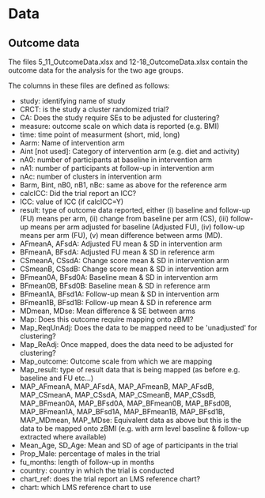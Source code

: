 # Data
## Outcome data
The files 5_11_OutcomeData.xlsx and 12-18_OutcomeData.xlsx contain the outcome data for the analysis for the two age groups.

The columns in these files are defined as follows:
- study: identifying name of study
- CRCT: is the study a cluster randomized trial?
- CA: Does the study require SEs to be adjusted for clustering?
- measure: outcome scale on which data is reported (e.g. BMI)
- time: time point of measurment (short, mid, long)
- Aarm: Name of intervention arm
- Aint [not used]: Category of intervention arm (e.g. diet and activity)
- nA0: number of participants at baseline in intervention arm
- nA1: number of participants at follow-up in intervention arm
- nAc: number of clusters in intervention arm
- Barm, Bint, nB0, nB1, nBc: same as above for the reference arm
- calcICC: Did the trial report an ICC?
- ICC: value of ICC (if calcICC=Y)
- result: type of outcome data reported, either (i) baseline and follow-up (FU) means per arm, (ii) change from baseline per arm (CS), (iii) follow-up means per arm adjusted for baseline (Adjusted FU), (iv) follow-up means per arm (FU), (v) mean difference between arms (MD).
- AFmeanA, AFsdA: Adjusted FU mean & SD in intervention arm
- BFmeanA, BFsdA: Adjusted FU mean & SD in reference arm
- CSmeanA, CSsdA: Change score mean & SD in intervention arm
- CSmeanB, CSsdB: Change score mean & SD in intervention arm
- BFmean0A, BFsd0A: Baseline mean & SD in intervention arm
- BFmean0B, BFsd0B: Baseline mean & SD in reference arm
- BFmean1A, BFsd1A: Follow-up mean & SD in intervention arm
- BFmean1B, BFsd1B: Follow-up mean & SD in reference arm
- MDmean, MDse: Mean difference & SE between arms
- Map: Does this outcome require mapping onto zBMI?
- Map_ReqUnAdj: Does the data to be mapped need to be 'unadjusted' for clustering?
- Map_ReAdj: Once mapped, does the data need to be adjusted for clustering?
- Map_outcome: Outcome scale from which we are mapping
- Map_result: type of result data that is being mapped (as before e.g. baseline and FU etc...)
- MAP_AFmeanA, MAP_AFsdA, MAP_AFmeanB, MAP_AFsdB, MAP_CSmeanA, MAP_CSsdA, MAP_CSmeanB, MAP_CSsdB, MAP_BFmean0A, MAP_BFsd0A, MAP_BFmean0B, MAP_BFsd0B, MAP_BFmean1A, MAP_BFsd1A, MAP_BFmean1B, MAP_BFsd1B, MAP_MDmean, MAP_MDse: Equivalent data as above but this is the data to be mapped onto zBMI (e.g. with arm level baseline & follow-up extracted where available)
- Mean_Age, SD_Age: Mean and SD of age of participants in the trial
- Prop_Male: percentage of males in the trial
- fu_months: length of follow-up in months
- country: country in which the trial is conducted
- chart_ref: does the trial report an LMS reference chart?
- chart: which LMS reference chart to use


